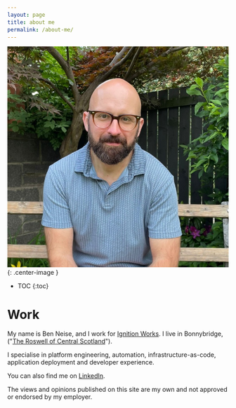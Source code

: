 ```yaml
---
layout: page
title: about me
permalink: /about-me/
---
```

![Ben Neise, looking serious, in a black & white picture](/assets/ben_profile_pic.jpg){: .center-image }

* TOC
{:toc}

# Work

My name is Ben Neise, and I work for [Ignition Works](http://ignition.works/). I live in Bonnybridge, ("[The Roswell of Central Scotland](https://www.heraldscotland.com/news/18562347.bonnybridge-roswell-ufo-hotspot-perhaps-falkirk-triangle-actually-window-another-dimension-/)").

I specialise in platform engineering, automation, infrastructure-as-code, application deployment and developer experience.

You can also find me on [LinkedIn](https://www.linkedin.com/in/benneise).

<script src="https://platform.linkedin.com/badges/js/profile.js" async defer type="text/javascript"></script>
<div class="badge-base LI-profile-badge" data-locale="en_US" data-size="large" data-theme="light" data-type="HORIZONTAL" data-vanity="benneise" data-version="v1"><a class="badge-base__link LI-simple-link" href="https://uk.linkedin.com/in/benneise?trk=profile-badge"></a></div>

<div class="note">The views and opinions published on this site are my own and not approved or endorsed by my employer.</div>
